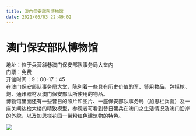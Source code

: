 ```yaml
---
title: 澳门保安部队博物馆  
date: 2021/06/03 22:49:02  
---
```

  
# 澳门保安部队博物馆  
地址：位于兵营斜巷澳门保安部队事务局大堂内  
门票：免费  
开馆时间：9：00-17：45  
在澳门保安部队事务局大堂，陈列着一些具有历史价值的军、警用物品，包括枪、炮、通讯器材及澳门保安部队所使用的物品。  
博物馆里面还有一些昔日的照片和图片、一座保安部队事务局（加思栏兵营）及一座关闸边检大楼的精致模型，参观者可看到昔日葡兵在澳门之生活情况及澳门沿岸的外貌，以及加思栏花园一带粉红色建筑物的特色。  
  
![](https://cdn.jsdelivr.net/gh/szqq0512/Pic/img/202201212155486.png)  
